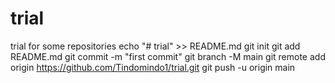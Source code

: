 # trial
trial for some repositories
echo "# trial" >> README.md
git init
git add README.md
git commit -m "first commit"
git branch -M main
git remote add origin https://github.com/Tindomindo1/trial.git
git push -u origin main
